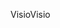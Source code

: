 <span data-ttu-id="5f322-101">Visio</span><span class="sxs-lookup"><span data-stu-id="5f322-101">Visio</span></span>

